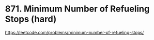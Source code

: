 # 871. Minimum Number of Refueling Stops (hard)

https://leetcode.com/problems/minimum-number-of-refueling-stops/
